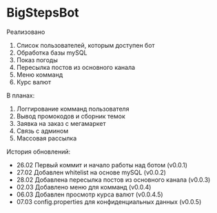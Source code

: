 # BigStepsBot

Реализовано
1. Список пользователей, которым доступен бот
2. Обработка базы mySQL
3. Показ погоды 
4. Пересылка постов из основного канала
5. Меню комманд
6. Курс валют

В планах:
1. Логгирование комманд пользователя
2. Вывод промокодов и сборник темок
3. Заявка на заказ с мегамаркет
4. Связь с админом
5. Массовая рассылка

История обновлений:
- 26.02 Первый коммит и начало работы над ботом (v0.0.1)
- 27.02 Добавлен whitelist на основе mySQL (v0.0.2)
- 28.02 Добавлена пересылка постов из основного канала (v0.0.3)
- 02.03 Добавлено меню для комманд (v0.0.4)
- 06.03 Добавлен просмотр курса валют (v0.0.4.5)
- 07.03 config.properties для конфиденциальных данных (v0.0.5)

